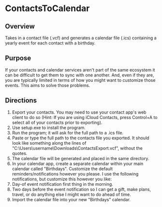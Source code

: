 # ContactsToCalendar

## Overview

Takes in a contact file (.vcf) and generates a calendar file (.ics) containing a yearly event for each contact with a birthday.

## Purpose

If your contacts and calendar services aren't part of the same ecosystem it can be difficult to get them to sync with one another. And, even if they are, you are typically limited in terms of how you might want to customize those events. This aims to solve those problems.

## Directions

1. Export your contacts. You may need to use your contact app's web client to do so (Hint: If you are using iCloud Contacts, press Control+A to select all of your contacts prior to exporting).
2. Use setup.exe to install the program.
3. Run the program; it will ask for the full path to a .ics file.
4. Paste or type the full path to the contacts file you exported. It should look like something along the lines of "C:\Users\username\Downloads\ContactsExport.vcf", without the quotes.
5. The calendar file will be generated and placed in the same directory.
6. In your calendar app, create a separate calendar within your main calendar called "Birthdays". Customize the default reminders/notifications however you please. I use the following notifications, but customize this however you like:
7.   Day-of event notification first thing in the morning.
8.   Two days before the event notification so I can get a gift, make plans, travel, or do anything else I might want to do ahead of time.
9. Import the calendar file into your new "Birthdays" calendar.
